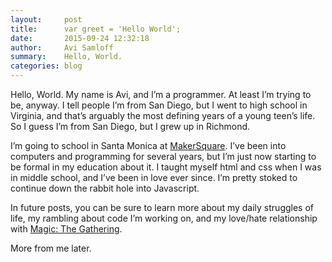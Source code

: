 ```yaml
---
layout:     post
title:      var greet = 'Hello World';
date:       2015-09-24 12:32:18
author:     Avi Samloff
summary:    Hello, World.
categories: blog
---
```


Hello, World. My name is Avi, and I’m a programmer. At least I’m trying to be, anyway. I tell people I’m from San Diego, but I went to high school in Virginia, and that’s arguably the most defining years of a young teen’s life. So I guess I’m from San Diego, but I grew up in Richmond.

I’m going to school in Santa Monica at [MakerSquare][1]. I’ve been into computers and programming for several years, but I’m just now starting to be formal in my education about it. I taught myself html and css when I was in middle school, and I’ve been in love ever since. I’m pretty stoked to continue down the rabbit hole into Javascript.

In future posts, you can be sure to learn more about my daily struggles of life, my rambling about code I’m working on, and my love/hate relationship with [Magic: The Gathering][2].

More from me later.



[1]: http://www.makersquare.com/
[2]: https://en.wikipedia.org/wiki/Magic:_The_Gathering
